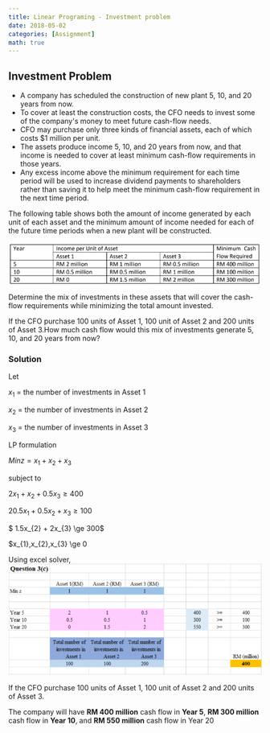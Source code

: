 ```yaml
---
title: Linear Programing - Investment problem 
date: 2018-05-02
categories: [Assignment]
math: true
---
```




## Investment Problem 

- A company has scheduled the construction of new plant 5, 10, and 20 years from now.
- To cover at least the construction costs, the CFO needs to invest some of the company's money to meet future cash-flow needs.
- CFO may purchase only three kinds of financial assets, each of which costs $1 million per unit.
- The assets produce income 5, 10, and 20 years from now, and that income is needed to cover at least minimum cash-flow requirements in those years.
- Any excess income above the minimum requirement for each time period will be used to increase dividend payments to shareholders rather than saving it to help meet the minimum cash-flow requirement in the next time period.

 The following table shows both the amount of income generated by each unit of each asset and the minimum amount of income needed for each of the future time periods when a new plant will be constructed.

![Picture](/assets/LPimages/Q1invest.png)

Determine the mix of investments in these assets that will cover the cash-flow requirements while minimizing the total amount invested.

If the CFO purchase 100 units of Asset 1, 100 unit of
Asset 2 and 200 units of Asset 3.How much cash flow would this mix of investments generate 5, 10, and 20 years from now?
### Solution

Let 

$x_{1}$ = the number of investments in Asset 1

$x_{2}$ = the number of investments in Asset 2

$x_{3}$ = the number of investments in Asset 3

LP formulation

$Min z = x_{1} + x_{2} + x_{3}$
    
subject to

$2x_{1}     +    x_{2} + 0.5x_{3} \ge 400$

$20.5x_{1}  + 0.5x_{2} +    x_{3} \ge 100$

$             1.5x_{2} +   2x_{3} \ge 300$

$x_{1},x_{2},x_{3} \ge 0

Using excel solver,
![Picture](/assets/LPimages/Q1invest2.png)

If the CFO purchase 100 units of Asset 1, 100 unit of Asset 2 and 200 units of Asset 3. 

The company will have **RM 400 million** cash flow in **Year 5**, **RM 300 million** cash flow in **Year 10**, and **RM 550 million** cash flow in Year 20

